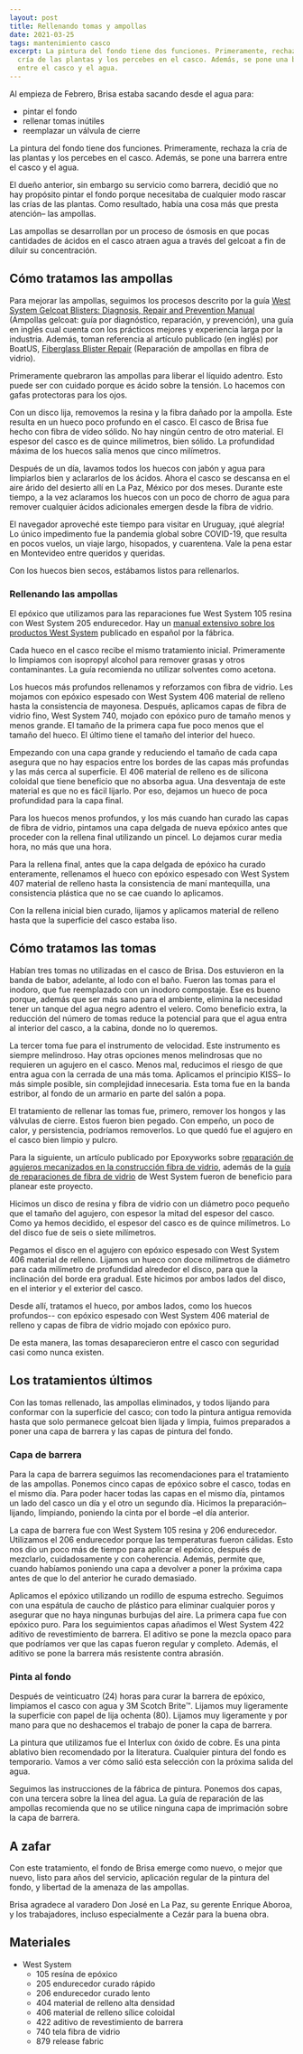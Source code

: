 ```yaml
---
layout: post
title: Rellenando tomas y ampollas
date: 2021-03-25
tags: mantenimiento casco
excerpt: La pintura del fondo tiene dos funciones. Primeramente, rechaza la
  cría de las plantas y los percebes en el casco. Además, se pone una barrera
  entre el casco y el agua.
---
```


Al empieza de Febrero, Brisa estaba sacando desde el agua para:
- pintar el fondo
- rellenar tomas inútiles
- reemplazar un válvula de cierre

La pintura del fondo tiene dos funciones. Primeramente, rechaza la cría de
las plantas y los percebes en el casco. Además, se pone una barrera entre
el casco y el agua.

El dueño anterior, sin embargo su servicio como barrera, decidió que no hay
propósito pintar el fondo porque necesitaba de cualquier modo rascar las crías
de las plantas. Como resultado, había una cosa más que presta atención– las
ampollas.

Las ampollas se desarrollan por un proceso de ósmosis en que pocas cantidades de
ácidos en el casco atraen agua a través del gelcoat a fin de diluir su
concentración.

## Cómo tratamos las ampollas

Para mejorar las ampollas, seguimos los procesos descrito por la guía
[West System Gelcoat Blisters: Diagnosis,
Repair and Prevention Manual][WestRepair]
(Ampollas gelcoat: guía por diagnóstico, reparación, y prevención), una guía
en inglés cual cuenta con los prácticos mejores y experiencia larga por la
industria. Además, toman referencia al artículo publicado (en inglés) por
BoatUS, [Fiberglass Blister Repair][BoatUS] (Reparación de ampollas en
fibra de vidrio).

Primeramente quebraron las ampollas para liberar el líquido
adentro. Esto puede ser con cuidado porque es ácido sobre la tensión. Lo hacemos
con gafas protectoras para los ojos.

Con un disco lija, removemos la resina y la fibra dañado por la ampolla.
Este resulta en un hueco poco profundo en el casco. El casco de Brisa fue
hecho con fibra de vídeo sólido. No hay ningún centro de otro material.
El espesor del casco es de quince milímetros, bien sólido. La profundidad
máxima de los huecos salía menos que cinco milímetros.

Después de un día, lavamos todos los huecos con jabón y agua para
limpiarlos bien y aclararlos de los ácidos. Ahora el casco se descansa
en el aire árido del desierto allí en La Paz, México por dos meses.
Durante este tiempo, a la vez aclaramos los huecos con un poco de chorro de
agua para remover cualquier ácidos adicionales emergen desde la fibra de vidrio.

El navegador aproveché este tiempo para visitar en Uruguay, ¡qué alegría!
Lo único impedimento fue la pandemia global sobre COVID-19, que resulta en
pocos vuelos, un viaje largo, hisopados, y cuarentena. Vale la pena estar
en Montevideo entre queridos y queridas.

Con los huecos bien secos, estábamos listos para rellenarlos.

### Rellenando las ampollas

El epóxico que utilizamos para las reparaciones fue West System 105
resina con West System 205 endurecedor.
Hay un [manual extensivo sobre los productos West System][ManualGougeon]
publicado en español por la fábrica.

Cada hueco en el casco recibe el mismo tratamiento inicial.
Primeramente lo limpiamos
con isopropyl alcohol para remover grasas y otros contaminantes.
La guía recomienda no utilizar solventes como acetona.

Los huecos más profundos rellenamos y reforzamos con fibra de vidrio. Les
mojamos con epóxico espesado con West System 406 material de relleno hasta la
consistencia de mayonesa. Después, aplicamos capas de fibra de vidrio fino,
West System 740, mojado con epóxico puro de tamaño menos y menos grande. El
tamaño de la primera capa fue poco menos que el tamaño del hueco. El último
tiene el tamaño del interior del hueco.

Empezando con una capa grande y reduciendo el tamaño de cada capa asegura que
no hay espacios entre los bordes de las capas más profundas y las más cerca al
superficie. El 406 material de relleno es de silicona coloidal que tiene
beneficio que no absorba agua. Una desventaja de este material es que no es
fácil lijarlo. Por eso, dejamos un hueco de poca profundidad para la capa
final.

Para los huecos menos profundos, y los más cuando han curado las capas
de fibra de vidrio, pintamos una
capa delgada de nueva epóxico antes que proceder con la rellena final
utilizando un pincel. Lo dejamos curar media hora, no más que una hora.

Para la rellena final, antes que la capa delgada de epóxico ha curado
enteramente, rellenamos el hueco con epóxico espesado con West System 407
material de relleno hasta la consistencia de maní mantequilla, una consistencia
plástica que no se cae cuando lo aplicamos.

Con la rellena inicial bien curado, lijamos y aplicamos material de relleno
hasta que la superficie del casco estaba liso.

## Cómo tratamos las tomas

Habían tres tomas no utilizadas en el casco de Brisa. Dos estuvieron en
la banda de babor, adelante, al lodo con el baño. Fueron las tomas para
el inodoro, que fue reemplazado con un inodoro compostaje. Ese es bueno
porque, además que ser más sano para el ambiente, elimina la necesidad tener
un tanque del agua negro adentro el velero. Como beneficio extra, la reducción
del número de tomas reduce la potencial para que el agua entra al interior
del casco, a la cabina, donde no lo queremos.

La tercer toma fue para el instrumento de velocidad. Este instrumento es
siempre melindroso. Hay otras opciones menos melindrosas que no requieren un
agujero en el casco. Menos mal, reducimos el riesgo de que entra agua con la
cerrada de una más toma. Aplicamos el principio KISS– lo más simple posible,
sin complejidad innecesaria. Esta toma fue en la banda estribor, al fondo de un
armario en parte del salón a popa.

El tratamiento de rellenar las tomas fue, primero, remover los hongos y las
válvulas de cierre. Estos fueron bien pegado. Con empeño, un poco de calor,
y persistencia, podríamos removerlos. Lo que quedó fue el agujero en el casco
bien limpio y pulcro.

Para la siguiente, un artículo publicado por Epoxyworks sobre [reparación de
agujeros mecanizados en la construcción fibra de vidrio][Epoxyworks], además
de la [guía de reparaciones de fibra de vidrio][WestFibra] de West System fueron
de beneficio para planear este proyecto.

Hicimos un disco de resina y fibra de vidrio con un diámetro
poco pequeño que el tamaño del agujero, con espesor la mitad del espesor del casco.
Como ya hemos decidido, el espesor del casco es de quince milímetros. Lo del
disco fue de seis o siete milímetros.

Pegamos el disco en el agujero con epóxico espesado con West System 406
material de relleno. Lijamos un hueco con doce milímetros de diámetro para
cada milímetro de profundidad alrededor el disco, para que la inclinación
del borde era gradual. Este hicimos por ambos lados del disco, en el interior
y el exterior del casco.

Desde allí, tratamos el hueco, por ambos lados, como los huecos profundos--
con epóxico espesado con West System 406 material de relleno y
capas de fibra de vidrio mojado con epóxico puro.

De esta manera, las tomas desaparecieron entre el casco con seguridad casi
como nunca existen.

## Los tratamientos últimos

Con las tomas rellenado, las ampollas eliminados, y todos lijando para conformar
con la superficie del casco; con todo la pintura antigua removida hasta que
solo permanece gelcoat bien lijada y limpia, fuimos preparados a poner una
capa de barrera y las capas de pintura del fondo.

### Capa de barrera

Para la capa de barrera seguimos las recomendaciones para el tratamiento de las
ampollas. Ponemos cinco capas de epóxico sobre el casco, todas en el mismo
día.  Para poder hacer todas las capas en el mismo día, pintamos un lado del casco un
día y el otro un segundo día. Hicimos la preparación– lijando, limpiando,
poniendo la cinta por el borde –el día anterior.

La capa de barrera fue con West System 105 resina y 206 endurecedor. Utilizamos
el 206 endurecedor porque las temperaturas fueron cálidas. Esto nos dio un poco más
de tiempo para aplicar el epóxico, después de mezclarlo, cuidadosamente y con coherencia.
Además, permite que, cuando habíamos poniendo una capa a devolver a poner la
próxima capa antes de que lo del anterior he curado demasiado.

Aplicamos el epóxico utilizando un rodillo de espuma estrecho. Seguimos con una
espátula de caucho de plástico para eliminar cualquier poros y asegurar que
no haya ningunas burbujas del aire. La primera capa
fue con epóxico puro. Para los seguimientos capas añadimos el West System
422 aditivo de revestimiento de barrera. El aditivo se pone la mezcla opaco para que
podríamos ver que las capas fueron regular y completo. Además, el aditivo
se pone la barrera más resistente contra abrasión.

### Pinta al fondo

Después de veinticuatro (24) horas para curar la barrera de epóxico, limpiamos
el casco con agua y 3M Scotch Brite™️. Lijamos muy ligeramente la superficie con papel
de lija ochenta (80). Lijamos muy ligeramente y por mano para que no deshacemos el trabajo
de poner la capa de barrera.

La pintura que utilizamos fue el Interlux con óxido de cobre. Es una pinta
ablativo bien recomendado por la literatura. Cualquier pintura del fondo es
temporario. Vamos a ver cómo salió esta selección con la próxima
salida del agua.

Seguimos las instrucciones de la fábrica de pintura.
Ponemos dos capas, con una tercera sobre la línea del agua.
La guía de reparación de las ampollas recomienda que no se utilice ninguna capa
de imprimación sobre la capa de barrera.

## A zafar

Con este tratamiento, el fondo de Brisa emerge como nuevo, o mejor que nuevo,
listo para años del servicio, aplicación regular de la pintura del fondo, y
libertad de la amenaza de las ampollas.

Brisa agradece al varadero Don José en La Paz, su gerente Enrique Aboroa,
y los trabajadores, incluso especialmente a Cezár para la buena obra.

## Materiales

- West System
  - 105 resína de epóxico
  - 205 endurecedor curado rápido
  - 206 endurecedor curado lento
  - 404 material de relleno alta densidad
  - 406 material de relleno sílice coloidal
  - 422 aditivo de revestimiento de barrera
  - 740 tela fibra de vidrio
  - 879 release fabric


[WestRepair]: https://www.westsystem.com/wp-content/uploads/Gelcoat-Blisters-Diagnosis-Repair-and-Prevention.pdf
  "West System reparación de las ampollas (inglés, PDF)"

[WestFibra]: https://www.westsystem.com/wp-content/uploads/Fiberglass-Manual-2015.pdf
  "West System reparación de fibra de vídrio (inglés, PDF)"

[ManualGougeon]: https://www.westsystem.com/wp-content/uploads/South-American-Spanish.pdf
  "Manual del usuario y guía de producto, epóxico West System (PDF)"

[Epoxyworks]: https://www.epoxyworks.com/index.php/repairing-machined-holes-in-fiberglass-2/
  "Repairing machined holes in fiberglass (inglés)"

[KISS]: https://es.wikipedia.org/wiki/Principio_KISS
  "sistemas funcionan mejor si se mantienen simples"

[BoatUS]: https://www.boatus.com/expert-advice/expert-advice-archive/2019/march/blister-repair
  "Fiberglass Blister Repair (inglés)"

